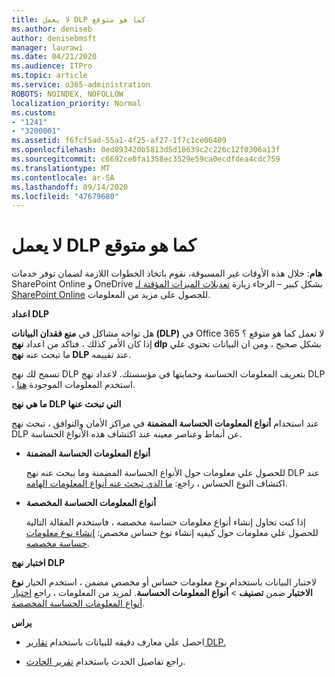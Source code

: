 ```yaml
---
title: لا يعمل DLP كما هو متوقع
ms.author: deniseb
author: denisebmsft
manager: laurawi
ms.date: 04/21/2020
ms.audience: ITPro
ms.topic: article
ms.service: o365-administration
ROBOTS: NOINDEX, NOFOLLOW
localization_priority: Normal
ms.custom:
- "1241"
- "3200001"
ms.assetid: f6fcf5ad-55a1-4f25-af27-1f7c1ce06409
ms.openlocfilehash: 0ed893420b5813d5d18639c2c226c12f0306a13f
ms.sourcegitcommit: c6692ce0fa1358ec3529e59ca0ecdfdea4cdc759
ms.translationtype: MT
ms.contentlocale: ar-SA
ms.lasthandoff: 09/14/2020
ms.locfileid: "47679680"
---
```

# <a name="dlp-not-working-as-expected"></a>لا يعمل DLP كما هو متوقع

**هام**: خلال هذه الأوقات غير المسبوقة، نقوم باتخاذ الخطوات اللازمة لضمان توفر خدمات SharePoint Online و OneDrive بشكل كبير – الرجاء زيارة [تعديلات الميزات المؤقتة لـ SharePoint Online](https://aka.ms/ODSPAdjustments) للحصول على مزيد من المعلومات.

 **اعداد DLP**

هل تواجه مشاكل في **منع فقدان البيانات (DLP)** في Office 365 لا تعمل كما هو متوقع ؟ إذا كان الأمر كذلك ، فتاكد من اعداد **نهج dlp** بشكل صحيح ، ومن ان البيانات تحتوي علي ما تبحث عنه **نهج DLP** عند تقييمه.
  
تسمح لك نهج DLP بتعريف المعلومات الحساسة وحمايتها في مؤسستك. لاعداد نهج DLP ، استخدم المعلومات الموجودة [هنا](https://docs.microsoft.com/office365/securitycompliance/prevent-data-loss#set-up-dlp).
  
 **ما هي نهج DLP التي تبحث عنها**
  
عند استخدام **أنواع المعلومات الحساسة المضمنة** في مراكز الأمان والتوافق ، تبحث نهج DLP عن أنماط وعناصر معينه عند اكتشاف هذه الأنواع الحساسة.
  
- **أنواع المعلومات الحساسة المضمنة**

    للحصول علي معلومات حول الأنواع الحساسة المضمنة وما يبحث عنه نهج DLP عند اكتشاف النوع الحساس ، راجع: [ما الذي تبحث عنه أنواع المعلومات الهامه](https://docs.microsoft.com/microsoft-365/compliance/sensitive-information-type-entity-definitions).

- **أنواع المعلومات الحساسة المخصصة**

    إذا كنت تحاول إنشاء أنواع معلومات حساسة مخصصه ، فاستخدم المقالة التالية للحصول علي معلومات حول كيفيه إنشاء نوع حساس مخصص: [إنشاء نوع معلومات حساسة مخصصه](https://docs.microsoft.com/microsoft-365/compliance/create-a-custom-sensitive-information-type).

**اختبار نهج DLP**

لاختبار البيانات باستخدام نوع معلومات حساس أو مخصص مضمن ، استخدم الخيار **نوع الاختبار** ضمن **تصنيف**  >  **أنواع المعلومات الحساسة**. لمزيد من المعلومات ، راجع [اختبار أنواع المعلومات الحساسة المخصصة](https://docs.microsoft.com/microsoft-365/compliance/create-a-custom-sensitive-information-type#create-custom-sensitive-information-types-in-the-security--compliance-center).

 **يراس**
  
- احصل علي معارف دقيقه للبيانات باستخدام [تقارير DLP.](https://docs.microsoft.com/microsoft-365/compliance/data-loss-prevention-policies#dlp-reports)

- راجع تفاصيل الحدث باستخدام [تقرير الحادث](https://docs.microsoft.com/microsoft-365/compliance/data-loss-prevention-policies#incident-reports).
